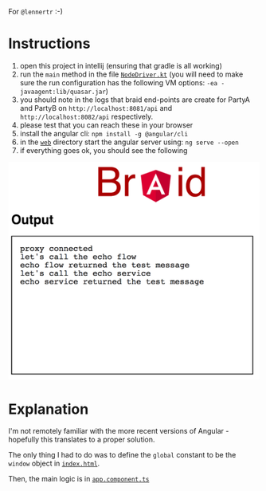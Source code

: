 For `@lennertr` :-)

# Instructions

1. open this project in intellij (ensuring that gradle is all working)
2. run the `main` method in the file [`NodeDriver.kt`](./cordapp/src/test/kotlin/com/template/NodeDriver.kt)
(you will need to make sure the run configuration has the following VM options: `-ea -javaagent:lib/quasar.jar`)
3. you should note in the logs that braid end-points are create for PartyA and PartyB on `http://localhost:8081/api` and `http://localhost:8082/api` respectively.
4. please test that you can reach these in your browser
5. install the angular cli: `npm install -g @angular/cli`
6. in the [`web`](./web) directory start the angular server using: `ng serve --open`
7. if everything goes ok, you should see the following 

![screenshot](screenshot.png)

# Explanation

I'm not remotely familiar with the more recent versions of Angular - hopefully this translates to a proper solution.

The only thing I had to do was to define the `global` constant to be the `window` object in [`index.html`](./web/src/index.html).

Then, the main logic is in [`app.component.ts`](./web/src/app/app.component.ts)



